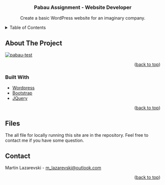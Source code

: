 <div align="center">
<h3 align="center">Pabau Assignment - Website Developer</h3>

  <p align="center">
    Create a basic WordPress website for an imaginary company.
    <br />
  </p>
</div>

<!-- TABLE OF CONTENTS -->
<details>
  <summary>Table of Contents</summary>
  <ol>
    <li>
      <a href="#about-the-project">About The Project</a>
      <ul>
        <li><a href="#built-with">Built With</a></li>
      </ul>
    </li>
    <li>
      <a href="#getting-started">Files</a>
    </li>
    <li>
      <a href="#contact">Contact</a>
    </li>
  </ol>
</details>

<!-- ABOUT THE PROJECT -->
## About The Project
<a href="https://ibb.co/4YzW5DH"><img src="https://i.ibb.co/SdbN91z/pabau-test.png" alt="pabau-test" border="0"></a>
<p align="right">(<a href="#top">back to top</a>)</p>

### Built With

* [Wordpress](https://wordpress.com)
* [Bootstrap](https://getbootstrap.com)
* [JQuery](https://jquery.com)

<p align="right">(<a href="#top">back to top</a>)</p>

<!-- FILES -->
## Files

The all file for locally running this site are in the repository. Feel free to contact me if you have some question.

<!-- CONTACT -->
## Contact

Martin Lazarevski - m_lazarevski@outlook.com

<p align="right">(<a href="#top">back to top</a>)</p>
